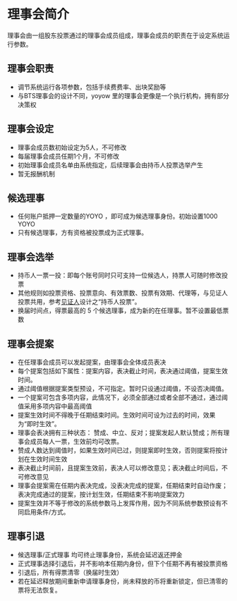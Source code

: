 # 理事会简介
理事会由一组股东投票通过的理事会成员组成，理事会成员的职责在于设定系统运行参数。

## 理事会职责
- 调节系统运行各项参数，包括手续费费率、出块奖励等
- 与BTS理事会的设计不同，yoyow 里的理事会更像是一个执行机构，拥有部分决策权

## 理事会设定
- 理事会成员数初始设定为5人，不可修改
- 每届理事会成员任期1个月，不可修改
- 初始理事会成员名单由系统指定，后续理事会由持币人投票选举产生
- 暂无报酬机制

## 候选理事
- 任何账户抵押一定数量的YOYO ，即可成为候选理事身份。初始设置1000 YOYO
- 只有候选理事，方有资格被投票成为正式理事。

## 理事会选举
- 持币人一票一投：即每个账号同时只可支持一位候选人，持票人可随时修改投票
- 其他规则如投票资格、投票意向、有效票数、投票有效期、代理等，与见证人投票共用，参考[见证人](./witness/intro.md)设计之“持币人投票”。
- 换届时间点，得票最高的 5 个候选理事，成为新的在任理事。暂不设置最低票数

## 理事会提案
- 在任理事会成员可以发起提案，由理事会全体成员表决
- 每个提案包括如下属性：提案内容，表决截止时间，表决通过阈值，提案生效时间。
- 通过阈值根据提案类型预设，不可指定。暂时只设通过阈值，不设否决阈值。
- 一个提案可包含多项内容，此情况下，必须全部通过或者全部不通过，通过阈值采用多项内容中最高阈值
- 提案生效时间不得晚于任期结束时间。生效时间可设为过去的时间，效果为“即时生效”。
- 理事会表决拥有三种状态： 赞成、中立、反对；提案发起人默认赞成；所有理事会成员每人一票，生效前均可改票。
- 赞成人数达到阈值时，如果生效时间已过，则提案即时生效，否则提案将按计划在生效时间生效
- 表决截止时间前，且提案生效前，表决人可以修改意见；表决截止时间后，不可修改意见
- 理事会提案需在任期内表决完成，没表决完成的提案，任期结束时自动作废；表决完成通过的提案，按计划生效，任期结束不影响提案效力
- 提案生效并不等于修改的系统参数马上发挥作用，因为不同系统参数预设有不同启用条件/方式。

## 理事引退
- 候选理事/正式理事 均可终止理事身份，系统会延迟返还押金
- 正式理事选择引退后，并不影响本任期内身份，但下个任期不再有被投票资格
- 引退后，所有得票清零（换届时生效）
- 若在延迟释放期间重新申请理事身份，尚未释放的币将重新锁定，但已清零的票将无法恢复。